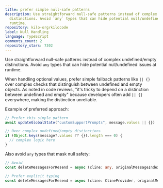 ```yaml
---
title: prefer simple null-safe patterns
description: Use straightforward null-safe patterns instead of complex undefined/empty
  distinctions. Avoid `any` types that can hide potential null/undefined issues at
  runtime.
repository: kilo-org/kilocode
label: Null Handling
language: TypeScript
comments_count: 2
repository_stars: 7302
---
```


Use straightforward null-safe patterns instead of complex undefined/empty distinctions. Avoid `any` types that can hide potential null/undefined issues at runtime.

When handling optional values, prefer simple fallback patterns like `|| {}` over complex checks that distinguish between undefined and empty objects. As noted in code reviews, "it's tricky to depend on a distinction between undefined and empty" because developers often add `|| {}` everywhere, making the distinction unreliable.

Example of preferred approach:
```typescript
// Prefer this simple pattern
await updateGlobalState("customSupportPrompts", message.values || {})

// Over complex undefined/empty distinctions
if (Object.keys(message?.values ?? {}).length === 0) {
  // complex logic here
}
```

Also avoid `any` types that mask null safety:
```typescript
// Avoid
const deleteMessagesForResend = async (cline: any, originalMessageIndex: number) => {

// Prefer explicit typing
const deleteMessagesForResend = async (cline: ClineProvider, originalMessageIndex: number) => {
```